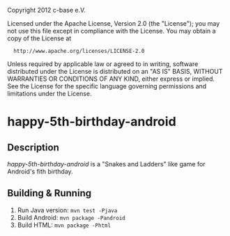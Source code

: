 Copyright 2012 c-base e.V.

Licensed under the Apache License, Version 2.0 (the "License");
you may not use this file except in compliance with the License.
You may obtain a copy of the License at

      http://www.apache.org/licenses/LICENSE-2.0

Unless required by applicable law or agreed to in writing, software
distributed under the License is distributed on an "AS IS" BASIS,
WITHOUT WARRANTIES OR CONDITIONS OF ANY KIND, either express or implied.
See the License for the specific language governing permissions and
limitations under the License.


# happy-5th-birthday-android


## Description

*happy-5th-birthday-android* is a "Snakes and Ladders" like game for Android's fith birthday.


## Building & Running

1. Run Java version: `mvn test -Pjava`
2. Build Android:  `mvn package -Pandroid`
3. Build HTML:  `mvn package -Phtml`
